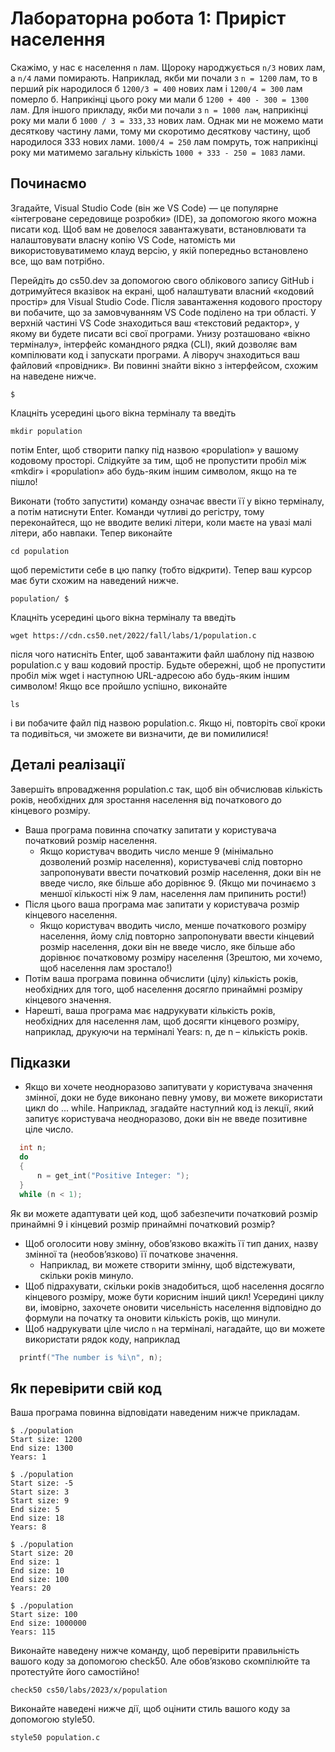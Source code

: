 # Лабораторна робота 1: Приріст населення

Скажімо, у нас є населення `n` лам. Щороку народжується `n/3` нових лам, а `n/4` лами помирають.
Наприклад, якби ми почали з `n = 1200` лам, то в перший рік народилося б `1200/3 = 400` нових лам і `1200/4 = 300` лам померло б. Наприкінці цього року ми мали б `1200 + 400 - 300 = 1300` лам.
Для іншого прикладу, якби ми почали з `n = 1000 лам`, наприкінці року ми мали б `1000 / 3 = 333,33` нових лам. Однак ми не можемо мати десяткову частину лами, тому ми скоротимо десяткову частину, щоб народилося 333 нових лами. `1000/4 = 250` лам помруть, тож наприкінці року ми матимемо загальну кількість `1000 + 333 - 250 = 1083` лами.

## Починаємо

Згадайте, Visual Studio Code (він же VS Code) — це популярне «інтегроване середовище розробки» (IDE), за допомогою якого можна писати код. Щоб вам не довелося завантажувати, встановлювати та налаштовувати власну копію VS Code, натомість ми використовуватимемо клауд версію, у якій попередньо встановлено все, що вам потрібно.

Перейдіть до cs50.dev за допомогою свого облікового запису GitHub і дотримуйтеся вказівок на екрані, щоб налаштувати власний «кодовий простір» для Visual Studio Code. Після завантаження кодового простору ви побачите, що за замовчуванням VS Code поділено на три області. У верхній частині VS Code знаходиться ваш «текстовий редактор», у якому ви будете писати всі свої програми. Унизу розташовано «вікно терміналу», інтерфейс командного рядка (CLI), який дозволяє вам компілювати код і запускати програми. А ліворуч знаходиться ваш файловий «провідник».
Ви повинні знайти вікно з інтерфейсом, схожим на наведене нижче.

```plaintext
$
```

Клацніть усередині цього вікна терміналу та введіть

```plaintext
mkdir population
```

потім Enter, щоб створити папку під назвою «population»  у вашому кодовому просторі. Слідкуйте за тим, щоб не пропустити пробіл між «mkdir» і «population» або будь-яким іншим символом, якщо на те пішло!

Виконати (тобто запустити) команду означає ввести її у вікно терміналу, а потім натиснути Enter. Команди чутливі до регістру, тому переконайтеся, що не вводите великі літери, коли маєте на увазі малі літери, або навпаки.
Тепер виконайте

```plaintext
cd population
```

щоб перемістити себе в цю папку (тобто відкрити). Тепер ваш курсор має бути схожим на наведений нижче.

```plaintext
population/ $
```

Клацніть усередині цього вікна терміналу та введіть

```plaintext
wget https://cdn.cs50.net/2022/fall/labs/1/population.c
```

після чого натисніть Enter, щоб завантажити файл шаблону під назвою population.c у ваш кодовий простір. Будьте обережні, щоб не пропустити пробіл між wget і наступною URL-адресою або будь-яким іншим символом! Якщо все пройшло успішно, виконайте

```plaintext
ls
```

і ви побачите файл під назвою population.c. Якщо ні, повторіть свої кроки та подивіться, чи зможете ви визначити, де ви помилилися!

## Деталі реалізації

Завершіть впровадження population.c так, щоб він обчислював кількість років, необхідних для зростання населення від початкового до кінцевого розміру.

* Ваша програма повинна спочатку запитати у користувача початковий розмір населення.
  * Якщо користувач вводить число менше 9 (мінімально дозволений розмір населення), користувачеві слід повторно запропонувати ввести початковий розмір населення, доки він не введе число, яке більше або дорівнює 9. (Якщо ми починаємо з меншої кількості ніж 9 лам, населення лам припинить рости!)
* Після цього ваша програма має запитати у користувача розмір кінцевого населення.
  * Якщо користувач вводить число, менше початкового розміру населення, йому слід повторно запропонувати ввести кінцевий розмір населення, доки він не введе число, яке більше або дорівнює початковому розміру населення (Зрештою, ми хочемо, щоб населення лам зростало!)
* Потім ваша програма повинна обчислити (цілу) кількість років, необхідних для того, щоб населення досягло принаймні розміру кінцевого значення.
* Нарешті, ваша програма має надрукувати кількість років, необхідних для населення лам, щоб досягти кінцевого розміру, наприклад, друкуючи на терміналі Years: n, де n – кількість років.

## Підказки

* Якщо ви хочете неодноразово запитувати у користувача значення змінної, доки не буде виконано певну умову, ви можете використати цикл do ... while. Наприклад, згадайте наступний код із лекції, який запитує користувача неодноразово, доки він не введе позитивне ціле число.

```c
  int n;
  do
  {
      n = get_int("Positive Integer: ");
  }
  while (n < 1);
```

Як ви можете адаптувати цей код, щоб забезпечити початковий розмір принаймні 9 і кінцевий розмір принаймні початковий розмір?

* Щоб оголосити нову змінну, обов’язково вкажіть її тип даних, назву змінної та (необов’язково) її початкове значення.
  * Наприклад, ви можете створити змінну, щоб відстежувати, скільки років минуло.
* Щоб підрахувати, скільки років знадобиться, щоб населення досягло кінцевого розміру, може бути корисним інший цикл! Усередині циклу ви, імовірно, захочете оновити чисельність населення відповідно до формули на початку та оновити кількість років, що минули.
* Щоб надрукувати ціле число `n` на терміналі, нагадайте, що ви можете використати рядок коду, наприклад

```c
  printf("The number is %i\n", n);
```

## Як перевірити свій код

Ваша програма повинна відповідати наведеним нижче прикладам.

```plaintext
$ ./population
Start size: 1200
End size: 1300
Years: 1
```

```plaintext
$ ./population
Start size: -5
Start size: 3
Start size: 9
End size: 5
End size: 18
Years: 8
```

```plaintext
$ ./population
Start size: 20
End size: 1
End size: 10
End size: 100
Years: 20
```

```plaintext
$ ./population
Start size: 100
End size: 1000000
Years: 115
```

Виконайте наведену нижче команду, щоб перевірити правильність вашого коду за допомогою check50. Але обов’язково скомпілюйте та протестуйте його самостійно!

```plaintext
check50 cs50/labs/2023/x/population
```

Виконайте наведені нижче дії, щоб оцінити стиль вашого коду за допомогою style50.

```plaintext
style50 population.c
```

